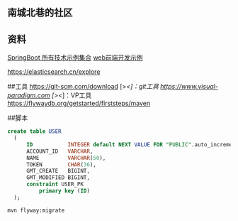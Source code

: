 ## 南城北巷的社区

## 资料   
[SpringBoot 所有技术示例集合](https://spring.io/guides)
[web前端开发示例](https://spring.io/guides/gs/serving-web-content/)

https://elasticsearch.cn/explore  
[^_^]:elasticsearch技术
https://developer.github.com/v3/guides/managing-deploy-keys/#deploy-keys
[^_^]:远程连接本地的秘钥配置方法(https/ssh)
https://v3.bootcss.com/getting-started/
[^_^]:BootStrap框架开发示例
https://developer.github.com/apps/building-github-apps/creating-a-github-app/
[^_^]:Github OAuth市场的API开发接口对接
https://docs.spring.io/spring-boot/docs/2.0.0.RC1/reference/htmlsingle/#boot-features-embedded-database-support
[^_^]:Spring配置mybatis的官方文档
http://mybatis.org/spring-boot-starter/mybatis-spring-boot-autoconfigure/
[^_^]:SpringBoot集成mybatis文档
https://www.runoob.com/mysql/mysql-insert-query.html
[^_^]:菜鸟教程

##工具
https://git-scm.com/download 
[>_<]：git工具
https://www.visual-paradigm.com [>_<]：VP工具
https://flywaydb.org/getstarted/firststeps/maven
[^_^]:flyway数据库托管工具

##脚本
```sql
create table USER
  (
      ID           INTEGER default NEXT VALUE FOR "PUBLIC".auto_increment,
      ACCOUNT_ID   VARCHAR,
      NAME         VARCHAR(50),
      TOKEN        CHAR(36),
      GMT_CREATE   BIGINT,
      GMT_MODIFIED BIGINT,
      constraint USER_PK
          primary key (ID)
  );
  ```
  ```bash
  mvn flyway:migrate
  ```